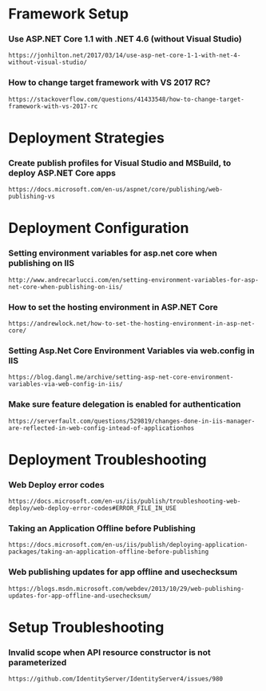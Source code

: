 ﻿# Framework Setup

### Use ASP.NET Core 1.1 with .NET 4.6 (without Visual Studio)
`https://jonhilton.net/2017/03/14/use-asp-net-core-1-1-with-net-4-without-visual-studio/`

### How to change target framework with VS 2017 RC?
`https://stackoverflow.com/questions/41433548/how-to-change-target-framework-with-vs-2017-rc`



# Deployment Strategies

### Create publish profiles for Visual Studio and MSBuild, to deploy ASP.NET Core apps
`https://docs.microsoft.com/en-us/aspnet/core/publishing/web-publishing-vs`



# Deployment Configuration

### Setting environment variables for asp.net core when publishing on IIS
`http://www.andrecarlucci.com/en/setting-environment-variables-for-asp-net-core-when-publishing-on-iis/`

### How to set the hosting environment in ASP.NET Core
`https://andrewlock.net/how-to-set-the-hosting-environment-in-asp-net-core/`

### Setting Asp.Net Core Environment Variables via web.config in IIS
`https://blog.dangl.me/archive/setting-asp-net-core-environment-variables-via-web-config-in-iis/`

### Make sure feature delegation is enabled for authentication
`https://serverfault.com/questions/529819/changes-done-in-iis-manager-are-reflected-in-web-config-intead-of-applicationhos`



# Deployment Troubleshooting

### Web Deploy error codes
`https://docs.microsoft.com/en-us/iis/publish/troubleshooting-web-deploy/web-deploy-error-codes#ERROR_FILE_IN_USE`

### Taking an Application Offline before Publishing
`https://docs.microsoft.com/en-us/iis/publish/deploying-application-packages/taking-an-application-offline-before-publishing`

### Web publishing updates for app offline and usechecksum
`https://blogs.msdn.microsoft.com/webdev/2013/10/29/web-publishing-updates-for-app-offline-and-usechecksum/`



# Setup Troubleshooting

### Invalid scope when API resource constructor is not parameterized
`https://github.com/IdentityServer/IdentityServer4/issues/980`


